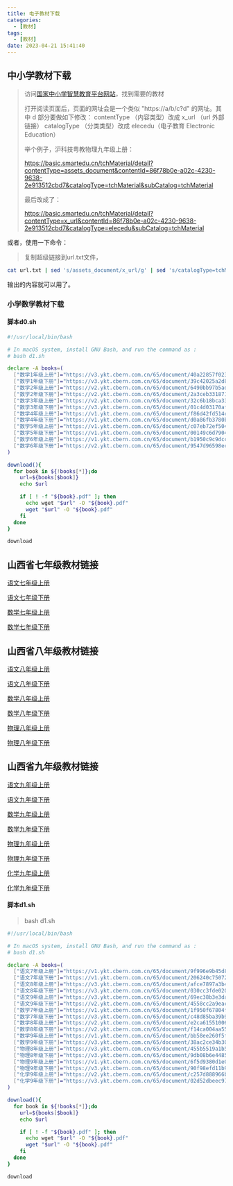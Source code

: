 ```yaml
---
title: 电子教材下载
categories:
  - [教材]
tags:
  - [教材]
date: 2023-04-21 15:41:40
---
```


## 中小学教材下载

>访问[国家中小学智慧教育平台网站](https://basic.smartedu.cn/tchMaterial)，找到需要的教材
>
>打开阅读页面后，页面的网址会是一个类似 "https://a/b/c?d" 的网址。其中 d 部分要做如下修改：
>contentType （内容类型）改成 x_url （url 外部链接）
>catalogType （分类类型）改成 elecedu（电子教育 Electronic Education）
>
>举个例子，沪科技粤教物理九年级上册：
>
>https://basic.smartedu.cn/tchMaterial/detail?contentType=assets_document&contentId=86f78b0e-a02c-4230-9638-2e913512cbd7&catalogType=tchMaterial&subCatalog=tchMaterial
>
>最后改成了：
>
>https://basic.smartedu.cn/tchMaterial/detail?contentType=x_url&contentId=86f78b0e-a02c-4230-9638-2e913512cbd7&catalogType=elecedu&subCatalog=tchMaterial

或者，使用一下命令：

>复制超级链接到url.txt文件，

```bash
cat url.txt | sed 's/assets_document/x_url/g' | sed 's/catalogType=tchMaterial/catalogType=elecedu/g'
```

输出的内容就可以用了。

<!--more-->
### 小学数学教材下载

#### 脚本d0.sh

```bash
#!/usr/local/bin/bash

# In macOS system, install GNU Bash, and run the command as :
# bash d1.sh

declare -A books=(
  ["数学1年级上册"]="https://v3.ykt.cbern.com.cn/65/document/40a22857f0234ab1b1827998d588d927/pdf.pdf"
  ["数学1年级下册"]="https://v3.ykt.cbern.com.cn/65/document/39c42025a2d848bf8c57ff612439ceb3/pdf.pdf"
  ["数学2年级上册"]="https://v2.ykt.cbern.com.cn/65/document/6490bb97b5ad41fb83e2b3dbd28b8fe0/pdf.pdf"
  ["数学2年级下册"]="https://v2.ykt.cbern.com.cn/65/document/2a3ceb3318714414ad0d658af901ea77/pdf.pdf"
  ["数学3年级上册"]="https://v2.ykt.cbern.com.cn/65/document/32c6b18bca334b439ba061ac958d9d3f/pdf.pdf"
  ["数学3年级下册"]="https://v3.ykt.cbern.com.cn/65/document/01c4d03170af48d1b88ea5efdfcb5011/pdf.pdf"
  ["数学4年级上册"]="https://v1.ykt.cbern.com.cn/65/document/f86d42fd514c4945b27a4166e3deb8a3/pdf.pdf"
  ["数学4年级下册"]="https://v1.ykt.cbern.com.cn/65/document/d0a86fb3780b4a1f92db6025aa5683bd/pdf.pdf"
  ["数学5年级上册"]="https://v1.ykt.cbern.com.cn/65/document/c07eb72ef5044b339bde311968ad3e31/pdf.pdf"
  ["数学5年级下册"]="https://v1.ykt.cbern.com.cn/65/document/00149c6d79044fa08e7d03f78cdb4145/pdf.pdf"
  ["数学6年级上册"]="https://v1.ykt.cbern.com.cn/65/document/b1950c9c9dcc43919f60824c1b258b06/pdf.pdf"
  ["数学6年级下册"]="https://v2.ykt.cbern.com.cn/65/document/9547d96598ec4966876698c225bcfd11/pdf.pdf"
)

download(){
  for book in ${!books[*]};do
    url=${books[$book]}
    echo $url

    if [ ! -f "${book}.pdf" ]; then
      echo wget "$url" -O "${book}.pdf" 
      wget "$url" -O "${book}.pdf" 
    fi
  done
}

download
```



## 山西省七年级教材链接

[语文七年级上册](https://basic.smartedu.cn/tchMaterial/detail?contentType=x_url&contentId=8b9c7052-add4-4744-ab04-69d6c180d5d9&catalogType=elecedu&subCatalog=tchMaterial)

[语文七年级下册](https://basic.smartedu.cn/tchMaterial/detail?contentType=x_url&contentId=6b3ec445-9f7b-430c-a246-fc1903ca38b2&catalogType=elecedu&subCatalog=tchMaterial)

[数学七年级上册](https://basic.smartedu.cn/tchMaterial/detail?contentType=x_url&contentId=fa3baef9-8acc-4ae6-88c0-8dd06eff9f6d&catalogType=elecedu&subCatalog=tchMaterial)

[数学七年级下册](https://basic.smartedu.cn/tchMaterial/detail?contentType=x_url&contentId=ae0543a7-8dfd-4a07-a35d-cb1a47029e0b&catalogType=elecedu&subCatalog=tchMaterial)

## 山西省八年级教材链接
[语文八年级上册](https://basic.smartedu.cn/tchMaterial/detail?contentType=x_url&contentId=4f64356a-8df7-4579-9400-e32c9a7f6718&catalogType=elecedu&subCatalog=tchMaterial)

[语文八年级下册](https://basic.smartedu.cn/tchMaterial/detail?contentType=x_url&contentId=8f907d12-14b5-44ba-b042-0ffbc46e085b&catalogType=elecedu&subCatalog=tchMaterial)

[数学八年级上册](https://basic.smartedu.cn/tchMaterial/detail?contentType=x_url&contentId=c6ebaaca-f73a-461e-9fbc-4aa449551207&catalogType=elecedu&subCatalog=tchMaterial)

[数学八年级下册](https://basic.smartedu.cn/tchMaterial/detail?contentType=x_url&contentId=5a20b663-4ceb-4f3e-94c0-ae3c1e22ea8a&catalogType=elecedu&subCatalog=tchMaterial)

[物理八年级上册](https://basic.smartedu.cn/tchMaterial/detail?contentType=x_url&contentId=a4979c4c-b3cf-4ef5-afc8-9f918dc0d9cc&catalogType=elecedu&subCatalog=tchMaterial)

[物理八年级下册](https://basic.smartedu.cn/tchMaterial/detail?contentType=x_url&contentId=3bd13b9e-89fd-4bd1-b718-ac501dae2f59&catalogType=elecedu&subCatalog=tchMaterial)

## 山西省九年级教材链接

[语文九年级上册](https://basic.smartedu.cn/tchMaterial/detail?contentType=x_url&contentId=a8b13ab7-7eef-4dc7-a3c7-8009ba65ce11&catalogType=elecedu&subCatalog=tchMaterial)

[语文九年级下册](https://basic.smartedu.cn/tchMaterial/detail?contentType=x_url&contentId=a45516ee-78ed-46f0-b88b-671174f2a2fe&catalogType=elecedu&subCatalog=tchMaterial)

[数学九年级上册](https://basic.smartedu.cn/tchMaterial/detail?contentType=x_url&contentId=5f7531c8-7330-4e66-9634-e0a2c57ed74a&catalogType=elecedu&subCatalog=tchMaterial)

[数学九年级下册](https://basic.smartedu.cn/tchMaterial/detail?contentType=x_url&contentId=61d015f5-5998-45fa-b114-73aff2e0ed68&catalogType=elecedu&subCatalog=tchMaterial)

[物理九年级上册](https://basic.smartedu.cn/tchMaterial/detail?contentType=x_url&contentId=86f78b0e-a02c-4230-9638-2e913512cbd7&catalogType=elecedu&subCatalog=tchMaterial)

[物理九年级下册](https://basic.smartedu.cn/tchMaterial/detail?contentType=x_url&contentId=861080ae-1bb2-42a8-9725-b5a11b6ae2e9&catalogType=elecedu&subCatalog=tchMaterial)

[化学九年级上册](https://basic.smartedu.cn/tchMaterial/detail?contentType=x_url&contentId=8c419b19-b3a9-4dbf-a8b4-546b7d337528&catalogType=elecedu&subCatalog=tchMaterial)

[化学九年级下册](https://basic.smartedu.cn/tchMaterial/detail?contentType=x_url&contentId=1998204c-f017-4f49-9000-0ba0b93d2a4d&catalogType=elecedu&subCatalog=tchMaterial)

#### 脚本d1.sh

> bash d1.sh 

```bash
#!/usr/local/bin/bash

# In macOS system, install GNU Bash, and run the command as :
# bash d1.sh

declare -A books=(
  ["语文7年级上册"]="https://v1.ykt.cbern.com.cn/65/document/9f996e9b45d847339b4f07d5db80bd43/pdf.pdf"
  ["语文7年级下册"]="https://v1.ykt.cbern.com.cn/65/document/206240c75072408bb343d0c403696efa/pdf.pdf"
  ["语文8年级上册"]="https://v3.ykt.cbern.com.cn/65/document/afce7897a3b44ce48a6daa0f03a06f5a/pdf.pdf"
  ["语文8年级下册"]="https://v3.ykt.cbern.com.cn/65/document/030cc3fde02044ef992260b739792925/pdf.pdf"
  ["语文9年级上册"]="https://v3.ykt.cbern.com.cn/65/document/69ec38b3e3da416ab984ffd76cdec58e/pdf.pdf"
  ["语文9年级下册"]="https://v2.ykt.cbern.com.cn/65/document/4558cc2a9eac4098ac012f7778d23163/pdf.pdf"
  ["数学7年级上册"]="https://v1.ykt.cbern.com.cn/65/document/1f950f67804f41afad067332c90281e0/pdf.pdf"
  ["数学7年级下册"]="https://v3.ykt.cbern.com.cn/65/document/c48d85ba39b945bcb8d9a6d2ce0ff660/pdf.pdf"
  ["数学8年级上册"]="https://v2.ykt.cbern.com.cn/65/document/e2ca61551006430db66554049764a8b6/pdf.pdf"
  ["数学8年级下册"]="https://v2.ykt.cbern.com.cn/65/document/f14ca004aa554c38aa838424f6e145c8/pdf.pdf"
  ["数学9年级上册"]="https://v1.ykt.cbern.com.cn/65/document/bb58ee260f5f4d97b232fc2bfd6a56e7/pdf.pdf"
  ["数学9年级下册"]="https://v3.ykt.cbern.com.cn/65/document/38ac2ce34b304b6ea44a95b39231e5d6/pdf.pdf"
  ["物理8年级上册"]="https://v3.ykt.cbern.com.cn/65/document/455b5519a1b54154b81bca9bcb75d8b0/pdf.pdf"
  ["物理8年级下册"]="https://v3.ykt.cbern.com.cn/65/document/9db08b6e44854f2ea9450acf9a64effe/pdf.pdf"
  ["物理9年级上册"]="https://v1.ykt.cbern.com.cn/65/document/6f5d9380d1e0421dbf8ee9ec9312dec9/pdf.pdf"
  ["物理9年级下册"]="https://v3.ykt.cbern.com.cn/65/document/90f98efd11b94f339133779144ed3011/pdf.pdf"
  ["化学9年级上册"]="https://v2.ykt.cbern.com.cn/65/document/c257d888966b443481f3db28214df28e/pdf.pdf"
  ["化学9年级下册"]="https://v3.ykt.cbern.com.cn/65/document/02d52dbeec9746fbae3abfd98cff6e4b/pdf.pdf"
)

download(){
  for book in ${!books[*]};do
    url=${books[$book]}
    echo $url

    if [ ! -f "${book}.pdf" ]; then
      echo wget "$url" -O "${book}.pdf" 
      wget "$url" -O "${book}.pdf" 
    fi
  done
}

download

```



